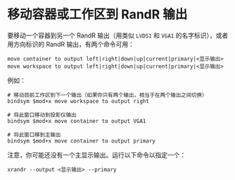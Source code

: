 # 移动容器或工作区到 RandR 输出

要移动一个容器到另一个 RandR 输出（用类似 `LVDS1` 和 `VGA1` 的名字标识），或者用方向标识的 RandR 输出，有两个命令可用：

```
move container to output left|right|down|up|current|primary|<显示输出>
move workspace to output left|right|down|up|current|primary|<显示输出>
```

例如：
```
# 移动目前工作区到下一个输出（如果你只有两个输出，相当于在两个输出之间切换）
bindsym $mod+x move workspace to output right

# 将此窗口移动到投影仪输出
bindsym $mod+x move container to output VGA1

# 将此窗口移到主输出
bindsym $mod+x move container to output primary
```

注意，你可能还没有一个主显示输出。运行以下命令以指定一个：
```
xrandr --output <显示输出> --primary
```
